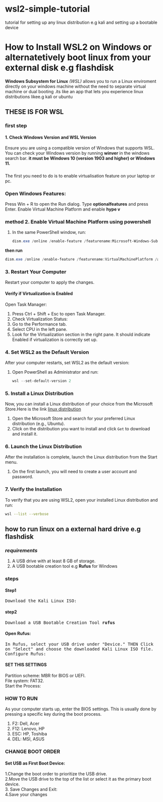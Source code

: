 # wsl2-simple-tutorial
tutorial for setting up any linux distribution e.g kali and  setting up a bootable device
# How to Install WSL2 on Windows or alternatetively boot linux  from your external disk e.g flashdisk

<b>Windows Subsystem for Linux</b> _(WSL)_ allows you to run a Linux enviroment directly on your windows machine without the need to separate virtual machine or dual booting .its like an app that lets you experience linux distributions likee.g kali or ubuntu

## THESE IS FOR WSL
### first step
#### 1. Check Windows Version and WSL Version
Ensure you are using a compatible version of Windows that supports WSL. You can check your Windows version by running __**winver**__ in the windows search bar.
**it must be Windows 10 (version 1903 and higher) or Windows 11.** 
#####
The first you need to do is to enable virtualisation feature on your laptop or pc.

### Open Windows Features:

Press Win + R to open the Run dialog.
Type **optionalfeatures** and press Enter.
Enable Virtual Machine Platform and enable **hype v**

### method  2. Enable Virtual Machine Platform using powershell



1. In the same PowerShell window, run:

    ``` powershell
    dism.exe /online /enable-feature /featurename:Microsoft-Windows-Subsystem-Linux /all /norestart
    ```

**then run**
```powershell
dism.exe /online /enable-feature /featurename:VirtualMachinePlatform /all /norestart
```

### 3. Restart Your Computer

Restart your computer to apply the changes.

 #### Verify  if Virtualization is Enabled ##
Open Task Manager:<br>
1. Press Ctrl + Shift + Esc to open Task Manager.<br>
1. Check Virtualization Status:<br>
1. Go to the Performance tab.<br>
1. Select CPU in the left pane.<br>
1. Look for the Virtualization section in the right pane. It should indicate Enabled if virtualization is correctly set up.<br>
### 4. Set WSL2 as the Default Version

After your computer restarts, set WSL2 as the default version:

1. Open PowerShell as Administrator and run:

    ```powershell
    wsl --set-default-version 2
    ```

### 5. Install a Linux Distribution

Now, you can install a Linux distribution of your choice from the Microsoft Store.Here is the link 
[linux distribution](https://www.microsoft.com/p/kali-linux/9pkr34tncv07)

1. Open the Microsoft Store and search for your preferred Linux distribution (e.g., Ubuntu).
2. Click on the distribution you want to install and click `Get` to download and install it.

### 6. Launch the Linux Distribution

After the installation is complete, launch the Linux distribution from the Start menu.

1. On the first launch, you will need to create a user account and password.

### 7. Verify the Installation

To verify that you are using WSL2, open your installed Linux distribution and run:

```sh
wsl --list --verbose
```
## how to run linux on a external hard drive e.g flashdisk
### _requirements_
1. A USB drive with at least 8 GB of storage.
2. A USB bootable creation tool e.g **Rufus** for Windows
### steps
#### Step1
<kbd>Download the Kali Linux ISO:<kbd>
#### step2
<kbd>Download a USB Bootable Creation Tool **rufus**</kbd>

#### Open Rufus:

<KBD>In Rufus, select your USB drive under "Device."
THEN
Click on "Select" and choose the downloaded Kali Linux ISO file.
Configure Rufus:
#### SET THIS SETTINGS
Partition scheme: MBR for BIOS or UEFI.<BR>
File system: FAT32.<BR>
Start the Process:
### HOW TO RUN
 As your computer starts up, enter the BIOS settings. This is usually done by pressing a specific key during the boot process.
1. F2: Dell, Acer
1. F12: Lenovo, HP
1. ESC: HP, Toshiba
1. DEL: MSI, ASUS
   
### CHANGE BOOT ORDER
#### Set USB as First Boot Device:

1.Change the boot order to prioritize the USB drive.<BR> 2.Move the USB drive to the top of the list or select it as the primary boot device.<BR>
3. Save Changes and Exit:<BR>
4.Save your changes
